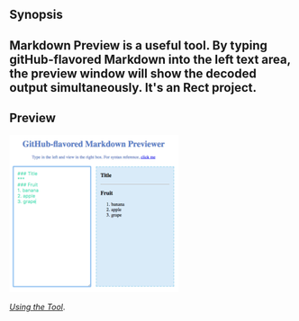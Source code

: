 ## Synopsis

Markdown Preview is a useful tool. By typing gitHub-flavored Markdown into the 
left text area, the preview window will show the decoded output simultaneously.
It's an Rect project. 
---
## Preview

![Project Preview](https://github.com/lizzyQ/Markdown-Previewer/blob/master/preview.png?raw=true)

[*Using the Tool*](http://codepen.io/lizzyQ/full/yMeEov/). 


